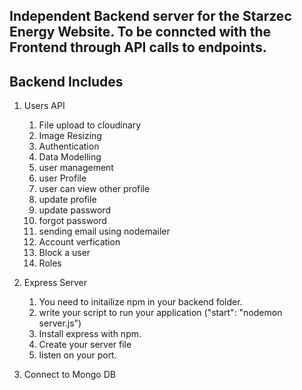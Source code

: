## Independent Backend server for the Starzec Energy Website. To be conncted with the Frontend through API calls to endpoints.

## Backend Includes

1. Users API

   1. File upload to cloudinary
   2. Image Resizing
   3. Authentication
   4. Data Modelling
   5. user management
   6. user Profile
   7. user can view other profile
   8. update profile
   9. update password
   10. forgot password
   11. sending email using nodemailer
   12. Account verfication
   13. Block a user
   14. Roles

2. Express Server

   1. You need to initailize npm in your backend folder.
   2. write your script to run your application ("start": "nodemon server.js")
   3. Install express with npm.
   4. Create your server file
   5. listen on your port.

3. Connect to Mongo DB
